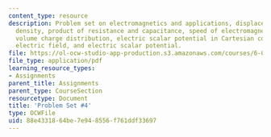 ```yaml
---
content_type: resource
description: Problem set on electromagnetics and applications, displacement current
  density, product of resistance and capacitance, speed of electromagnetic waves,
  volume charge distribution, electric scalar potential in Cartesian coordinates,
  electric field, and electric scalar potential.
file: https://ol-ocw-studio-app-production.s3.amazonaws.com/courses/6-013-electromagnetics-and-applications-fall-2005/88e4331864be7e948556f761ddf33697_ps4.pdf
file_type: application/pdf
learning_resource_types:
- Assignments
parent_title: Assignments
parent_type: CourseSection
resourcetype: Document
title: 'Problem Set #4'
type: OCWFile
uid: 88e43318-64be-7e94-8556-f761ddf33697
---
```

